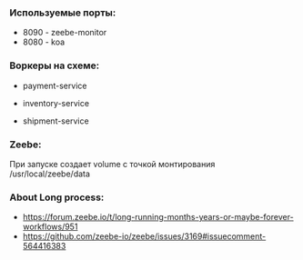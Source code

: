 ### Используемые порты:
* 8090 - zeebe-monitor
* 8080 - koa

### Воркеры на схеме:

* payment-service

* inventory-service

* shipment-service

### Zeebe:

При запуске создает volume с точкой монтирования /usr/local/zeebe/data

### About Long process:

* https://forum.zeebe.io/t/long-running-months-years-or-maybe-forever-workflows/951
* https://github.com/zeebe-io/zeebe/issues/3169#issuecomment-564416383


